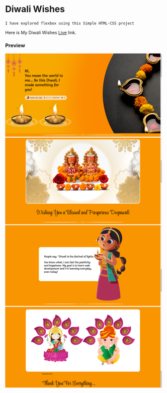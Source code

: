 # Diwali Wishes

`I have explored flexbox using this Simple HTML-CSS project`

Here is My Diwali Wishes [Live](https://hey-diwali.netlify.app/) link.

### Preview
![preview](./images/image0.png)
![preview](./images/image1.png)
![preview](./images/image2.png)
![preview](./images/image3.png)
